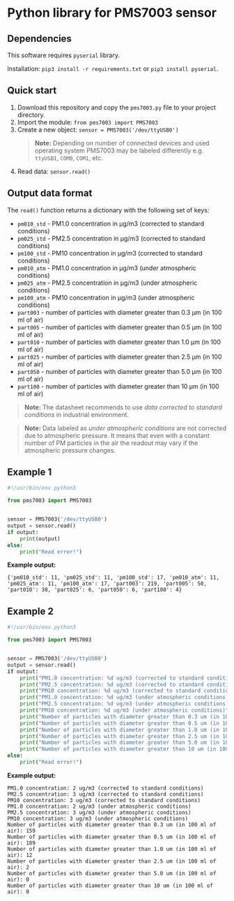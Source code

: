 # Python library for PMS7003 sensor

## Dependencies 
This software requires `pyserial` library. 

Installation: `pip3 install -r requirements.txt` or `pip3 install pyserial`.

## Quick start
1. Download this repository and copy the `pms7003.py` file to your project directory.
2. Import the module: `from pms7003 import PMS7003`
3. Create a new object: `sensor = PMS7003('/dev/ttyUSB0')`
    >**Note:**  Depending on number of connected devices and used operating system PMS7003 may be labeled differently e.g. `ttyUSB1`, `COM0`, `COM1`, etc. 
4. Read data: `sensor.read()`

## Output data format
The `read()` function returns a dictionary with the following set of keys:
* `pm010_std` - PM1.0 concentration in μg/m3 (corrected to standard conditions)
* `pm025_std` - PM2.5 concentration in μg/m3 (corrected to standard conditions)
* `pm100_std` - PM10 concentration in μg/m3 (corrected to standard conditions)
* `pm010_atm` - PM1.0 concentration in μg/m3 (under atmospheric conditions)
* `pm025_atm` - PM2.5 concentration in μg/m3 (under atmospheric conditions)
* `pm100_atm` - PM10 concentration in μg/m3 (under atmospheric conditions)
* `part003` - number of particles with diameter greater than 0.3 μm (in 100 ml of air)
* `part005` - number of particles with diameter greater than 0.5 μm (in 100 ml of air)
* `part010` - number of particles with diameter greater than 1.0 μm (in 100 ml of air)
* `part025` - number of particles with diameter greater than 2.5 μm (in 100 ml of air)
* `part050` - number of particles with diameter greater than 5.0 μm (in 100 ml of air)
* `part100` - number of particles with diameter greater than 10 μm (in 100 ml of air)

>**Note:** The datasheet recommends to use *data corrected to standard conditions* in industrial environment.

>**Note:** Data labeled as *under atmospheric conditions* are not corrected due to atmospheric pressure.
> It means that even with a constant number of PM particles in the air the readout may vary if the atmospheric pressure changes. 

## Example 1
```python
#!/usr/bin/env python3

from pms7003 import PMS7003


sensor = PMS7003('/dev/ttyUSB0')
output = sensor.read()
if output:
    print(output)
else:
    print("Read error!")

```
**Example output:**
```
{'pm010_std': 11, 'pm025_std': 11, 'pm100_std': 17, 'pm010_atm': 11, 'pm025_atm': 11, 'pm100_atm': 17, 'part003': 219, 'part005': 50, 'part010': 38, 'part025': 6, 'part050': 6, 'part100': 4}
```

## Example 2
```python
#!/usr/bin/env python3

from pms7003 import PMS7003


sensor = PMS7003('/dev/ttyUSB0')
output = sensor.read()
if output:
    print("PM1.0 concentration: %d ug/m3 (corrected to standard conditions)" % output["pm010_std"])
    print("PM2.5 concentration: %d ug/m3 (corrected to standard conditions)" % output["pm025_std"])
    print("PM10 concentration: %d ug/m3 (corrected to standard conditions)" % output["pm100_std"])
    print("PM1.0 concentration: %d ug/m3 (under atmospheric conditions)" % output["pm010_atm"])
    print("PM2.5 concentration: %d ug/m3 (under atmospheric conditions)" % output["pm025_atm"])
    print("PM10 concentration: %d ug/m3 (under atmospheric conditions)" % output["pm100_atm"])
    print("Number of particles with diameter greater than 0.3 um (in 100 ml of air): %d" % output["part003"])
    print("Number of particles with diameter greater than 0.5 um (in 100 ml of air): %d" % output["part005"])
    print("Number of particles with diameter greater than 1.0 um (in 100 ml of air): %d" % output["part010"])
    print("Number of particles with diameter greater than 2.5 um (in 100 ml of air): %d" % output["part025"])
    print("Number of particles with diameter greater than 5.0 um (in 100 ml of air): %d" % output["part050"])
    print("Number of particles with diameter greater than 10 um (in 100 ml of air): %d" % output["part100"])
else:
    print("Read error!")

```
**Example output:**
```
PM1.0 concentration: 2 ug/m3 (corrected to standard conditions)
PM2.5 concentration: 3 ug/m3 (corrected to standard conditions)
PM10 concentration: 3 ug/m3 (corrected to standard conditions)
PM1.0 concentration: 2 ug/m3 (under atmospheric conditions)
PM2.5 concentration: 3 ug/m3 (under atmospheric conditions)
PM10 concentration: 3 ug/m3 (under atmospheric conditions)
Number of particles with diameter greater than 0.3 um (in 100 ml of air): 159
Number of particles with diameter greater than 0.5 um (in 100 ml of air): 189
Number of particles with diameter greater than 1.0 um (in 100 ml of air): 12
Number of particles with diameter greater than 2.5 um (in 100 ml of air): 2
Number of particles with diameter greater than 5.0 um (in 100 ml of air): 0
Number of particles with diameter greater than 10 um (in 100 ml of air): 0
```